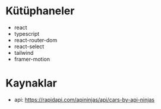 # Kütüphaneler

- react
- typescript
- react-router-dom
- react-select
- tailwind
- framer-motion

# Kaynaklar

- api: https://rapidapi.com/apininjas/api/cars-by-api-ninjas
